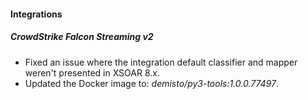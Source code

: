 
#### Integrations

##### CrowdStrike Falcon Streaming v2

- Fixed an issue where the integration default classifier and mapper weren't presented in XSOAR 8.x.
- Updated the Docker image to: *demisto/py3-tools:1.0.0.77497*.
